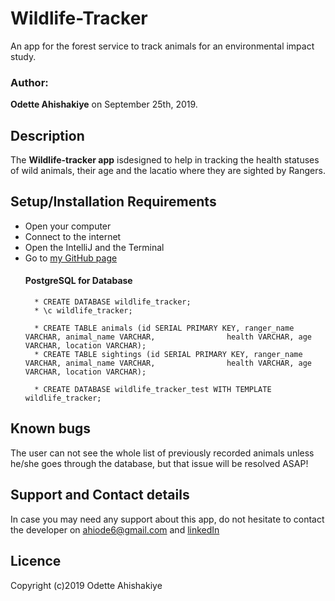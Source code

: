 # Wildlife-Tracker
An app for the forest service to track animals for an environmental impact study.
### Author: 
**Odette Ahishakiye** on September 25th, 2019.

## Description
The **Wildlife-tracker app** isdesigned to help in tracking the health statuses of wild animals, their age and the lacatio where they are sighted by Rangers.

## Setup/Installation Requirements
* Open your computer
* Connect to the internet 
* Open the IntelliJ and the Terminal
* Go to  [my GitHub page](https://github.com/ahiodette/Wildlife-Tracker)
    #### PostgreSQL for Database
        * CREATE DATABASE wildlife_tracker;
        * \c wildlife_tracker;
        
        * CREATE TABLE animals (id SERIAL PRIMARY KEY, ranger_name VARCHAR, animal_name VARCHAR,                health VARCHAR, age VARCHAR, location VARCHAR);
        * CREATE TABLE sightings (id SERIAL PRIMARY KEY, ranger_name VARCHAR, animal_name VARCHAR,                health VARCHAR, age VARCHAR, location VARCHAR);
        
        * CREATE DATABASE wildlife_tracker_test WITH TEMPLATE wildlife_tracker;

## Known bugs
The user can not see the whole list of previously recorded animals unless he/she goes through the database, but that issue will be resolved ASAP!


## Support and Contact details
In case you may need any support about this app, do not hesitate to contact the developer on ahiode6@gmail.com and 
[linkedIn](https://www.linkedin.com/in/odette-ahishakiye-096a39188/)

## Licence

Copyright (c)2019 Odette Ahishakiye

